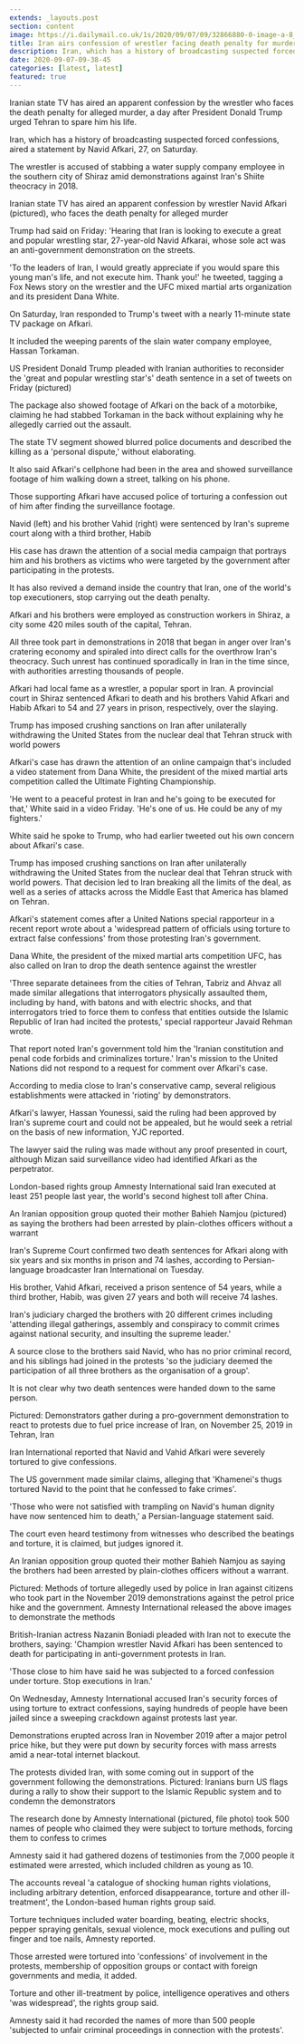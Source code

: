 ```yaml
---
extends: _layouts.post
section: content
image: https://i.dailymail.co.uk/1s/2020/09/07/09/32866880-0-image-a-8_1599466608365.jpg 
title: Iran airs confession of wrestler facing death penalty for murder after Trump intervention 
description: Iran, which has a history of broadcasting suspected forced confessions, aired a statement by popular wrestler Navid Afkari, 27, on Saturday. 
date: 2020-09-07-09-38-45 
categories: [latest, latest] 
featured: true 
--- 
```

Iranian state TV has aired an apparent confession by the wrestler who faces the death penalty for alleged murder, a day after President Donald Trump urged Tehran to spare him his life.

Iran, which has a history of broadcasting suspected forced confessions, aired a statement by Navid Afkari, 27, on Saturday.

The wrestler is accused of stabbing a water supply company employee in the southern city of Shiraz amid demonstrations against Iran's Shiite theocracy in 2018. 

Iranian state TV has aired an apparent confession by wrestler Navid Afkari (pictured), who faces the death penalty for alleged murder

Trump had said on Friday: 'Hearing that Iran is looking to execute a great and popular wrestling star, 27-year-old Navid Afkarai, whose sole act was an anti-government demonstration on the streets.

'To the leaders of Iran, I would greatly appreciate if you would spare this young man's life, and not execute him. Thank you!' he tweeted, tagging a Fox News story on the wrestler and the UFC mixed martial arts organization and its president Dana White.

On Saturday, Iran responded to Trump's tweet with a nearly 11-minute state TV package on Afkari. 

It included the weeping parents of the slain water company employee, Hassan Torkaman. 



US President Donald Trump pleaded with Iranian authorities to reconsider the 'great and popular wrestling star's' death sentence in a set of tweets on Friday (pictured)

The package also showed footage of Afkari on the back of a motorbike, claiming he had stabbed Torkaman in the back without explaining why he allegedly carried out the assault.

The state TV segment showed blurred police documents and described the killing as a 'personal dispute,' without elaborating. 

It also said Afkari's cellphone had been in the area and showed surveillance footage of him walking down a street, talking on his phone. 

Those supporting Afkari have accused police of torturing a confession out of him after finding the surveillance footage.

Navid (left) and his brother Vahid (right) were sentenced by Iran's supreme court along with a third brother, Habib

His case has drawn the attention of a social media campaign that portrays him and his brothers as victims who were targeted by the government after participating in the protests.

It has also revived a demand inside the country that Iran, one of the world's top executioners, stop carrying out the death penalty. 

Afkari and his brothers were employed as construction workers in Shiraz, a city some 420 miles south of the capital, Tehran. 

All three took part in demonstrations in 2018 that began in anger over Iran's cratering economy and spiraled into direct calls for the overthrow Iran's theocracy. Such unrest has continued sporadically in Iran in the time since, with authorities arresting thousands of people.

Afkari had local fame as a wrestler, a popular sport in Iran. A provincial court in Shiraz sentenced Afkari to death and his brothers Vahid Afkari and Habib Afkari to 54 and 27 years in prison, respectively, over the slaying.

Trump has imposed crushing sanctions on Iran after unilaterally withdrawing the United States from the nuclear deal that Tehran struck with world powers

Afkari's case has drawn the attention of an online campaign that's included a video statement from Dana White, the president of the mixed martial arts competition called the Ultimate Fighting Championship.

'He went to a peaceful protest in Iran and he's going to be executed for that,' White said in a video Friday. 'He's one of us. He could be any of my fighters.'

White said he spoke to Trump, who had earlier tweeted out his own concern about Afkari's case. 

Trump has imposed crushing sanctions on Iran after unilaterally withdrawing the United States from the nuclear deal that Tehran struck with world powers. That decision led to Iran breaking all the limits of the deal, as well as a series of attacks across the Middle East that America has blamed on Tehran. 

Afkari's statement comes after a United Nations special rapporteur in a recent report wrote about a 'widespread pattern of officials using torture to extract false confessions' from those protesting Iran's government.

Dana White, the president of the mixed martial arts competition UFC, has also called on Iran to drop the death sentence against the wrestler

'Three separate detainees from the cities of Tehran, Tabriz and Ahvaz all made similar allegations that interrogators physically assaulted them, including by hand, with batons and with electric shocks, and that interrogators tried to force them to confess that entities outside the Islamic Republic of Iran had incited the protests,' special rapporteur Javaid Rehman wrote.

That report noted Iran's government told him the 'Iranian constitution and penal code forbids and criminalizes torture.' Iran's mission to the United Nations did not respond to a request for comment over Afkari's case. 

According to media close to Iran's conservative camp, several religious establishments were attacked in 'rioting' by demonstrators. 

Afkari's lawyer, Hassan Younessi, said the ruling had been approved by Iran's supreme court and could not be appealed, but he would seek a retrial on the basis of new information, YJC reported.

The lawyer said the ruling was made without any proof presented in court, although Mizan said surveillance video had identified Afkari as the perpetrator.

London-based rights group Amnesty International said Iran executed at least 251 people last year, the world's second highest toll after China.

An Iranian opposition group quoted their mother Bahieh Namjou (pictured) as saying the brothers had been arrested by plain-clothes officers without a warrant

Iran's Supreme Court confirmed two death sentences for Afkari along with six years and six months in prison and 74 lashes, according to Persian-language broadcaster Iran International on Tuesday.

His brother, Vahid Afkari, received a prison sentence of 54 years, while a third brother, Habib, was given 27 years and both will receive 74 lashes. 

Iran's judiciary charged the brothers with 20 different crimes including 'attending illegal gatherings, assembly and conspiracy to commit crimes against national security, and insulting the supreme leader.'  

A source close to the brothers said Navid, who has no prior criminal record, and his siblings had joined in the protests 'so the judiciary deemed the participation of all three brothers as the organisation of a group'. 

It is not clear why two death sentences were handed down to the same person.  

Pictured: Demonstrators gather during a pro-government demonstration to react to protests due to fuel price increase of Iran, on November 25, 2019 in Tehran, Iran

Iran International reported that Navid and Vahid Afkari were severely tortured to give confessions. 

The US government made similar claims, alleging that 'Khamenei's thugs tortured Navid to the point that he confessed to fake crimes'.

'Those who were not satisfied with trampling on Navid's human dignity have now sentenced him to death,' a Persian-language statement said.  

The court even heard testimony from witnesses who described the beatings and torture, it is claimed, but judges ignored it.  

An Iranian opposition group quoted their mother Bahieh Namjou as saying the brothers had been arrested by plain-clothes officers without a warrant. 

Pictured: Methods of torture allegedly used by police in Iran against citizens who took part in the November 2019 demonstrations against the petrol price hike and the government. Amnesty International released the above images to demonstrate the methods

British-Iranian actress Nazanin Boniadi pleaded with Iran not to execute the brothers, saying: 'Champion wrestler Navid Afkari has been sentenced to death for participating in anti-government protests in Iran. 

'Those close to him have said he was subjected to a forced confession under torture. Stop executions in Iran.' 

On Wednesday, Amnesty International accused Iran's security forces of using torture to extract confessions, saying hundreds of people have been jailed since a sweeping crackdown against protests last year.

Demonstrations erupted across Iran in November 2019 after a major petrol price hike, but they were put down by security forces with mass arrests amid a near-total internet blackout.

The protests divided Iran, with some coming out in support of the government following the demonstrations. Pictured: Iranians burn US flags during a rally to show their support to the Islamic Republic system and to condemn the demonstrators

The research done by Amnesty International (pictured, file photo) took 500 names of people who claimed they were subject to torture methods, forcing them to confess to crimes

Amnesty said it had gathered dozens of testimonies from the 7,000 people it estimated were arrested, which included children as young as 10.

The accounts reveal 'a catalogue of shocking human rights violations, including arbitrary detention, enforced disappearance, torture and other ill-treatment', the London-based human rights group said.

Torture techniques included water boarding, beating, electric shocks, pepper spraying genitals, sexual violence, mock executions and pulling out finger and toe nails, Amnesty reported. 

Those arrested were tortured into 'confessions' of involvement in the protests, membership of opposition groups or contact with foreign governments and media, it added.

Torture and other ill-treatment by police, intelligence operatives and others 'was widespread', the rights group said.

Amnesty said it had recorded the names of more than 500 people 'subjected to unfair criminal proceedings in connection with the protests'.  

